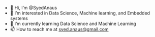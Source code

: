 - 👋 Hi, I’m @SyedAnaus
- 👀 I’m interested in Data Science, Machine learning, and Embedded systems
- 🌱 I’m currently learning Data Science and Machine Learning 
- 📫 How to reach me at syed.anaus@gmail.com 
